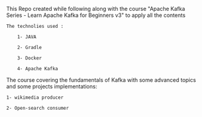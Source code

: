  This Repo created while following along with  the course "Apache Kafka Series - Learn Apache Kafka for Beginners v3" to apply all the contents
    
	The technolies used :
    
		1- JAVA
        
		2- Gradle
        
		3- Docker
        
		4- Apache Kafka

 The course covering the fundamentals of Kafka with some advanced topics and some projects implementations:

    1- wikimedia producer

    2- Open-search consumer
